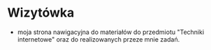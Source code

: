 # **Wizytówka**

 - moja strona nawigacyjna do materiałów do przedmiotu "Techniki internetowe" oraz do realizowanych przeze mnie zadań.
